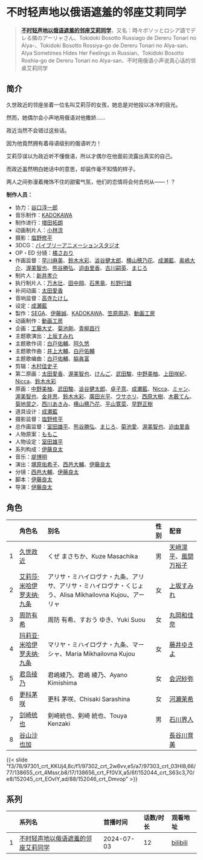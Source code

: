 # 不时轻声地以俄语遮羞的邻座艾莉同学


> <u>**[不时轻声地以俄语遮羞的邻座艾莉同学](https://bgm.tv/subject/424883)**</u>，又名：時々ボソッとロシア語でデレる隣のアーリャさん、Tokidoki Bosotto Russiago de Dereru Tonari no Alya-、Tokidoki Bosotto Rossiya-go de Dereru Tonari no Alya-san、Alya Sometimes Hides Her Feelings in Russian、Tokidoki Bosotto Roshia-go de Dereru Tonari no Alya-san、不时用俄语小声说真心话的邻桌艾莉同学

## 简介

久世政近的邻座坐着一位名叫艾莉莎的女孩，她总是对他投以冰冷的目光。

然而，她偶尔会小声地用俄语对他撒娇……

政近当然不会错过这些话。

因为他竟然拥有着母语级别的俄语听力！



艾莉莎误以为政近听不懂俄语，所以才偶尔在他面前流露出真实的自己。

而政近虽然明白她话中的意思，却装作毫不知情的样子。



两人之间弥漫着掩饰不住的甜蜜气氛，他们的恋情将会何去何从——！？



**制作人员：**
- 协力：[谷口淳一郎](https://bgm.tv/person/3063)
- 音乐制作：[KADOKAWA](https://bgm.tv/person/19306)
- 制作进行：[増田拓朗](https://bgm.tv/person/36388)
- 动画制片人：[小林涼](https://bgm.tv/person/38757)
- 摄影：[塩野修平](https://bgm.tv/person/66746)
- 3DCG：[バイブリーアニメーションスタジオ](https://bgm.tv/person/30234)
- OP・ED 分镜：[橘さおり](https://bgm.tv/person/27324)
- 作画监督：[早川麻美](https://bgm.tv/person/32931)、[鈴木水彩](https://bgm.tv/person/43418)、[澁谷健太郎](https://bgm.tv/person/57352)、[横山穂乃花](https://bgm.tv/person/37240)、[成瀬藍](https://bgm.tv/person/56374)、[奥嶋大介](https://bgm.tv/person/64890)、[渥美智也](https://bgm.tv/person/42697)、[熊谷勝弘](https://bgm.tv/person/12790)、[迫由里香](https://bgm.tv/person/34071)、[古川嗣英](https://bgm.tv/person/58307)、[まじろ](https://bgm.tv/person/12523)
- 制片人：[新井孝介](https://bgm.tv/person/49912)
- 执行制片人：[万木壮](https://bgm.tv/person/14101)、[田中翔](https://bgm.tv/person/33715)、[石黒竜](https://bgm.tv/person/42744)、[杉野行雄](https://bgm.tv/person/65746)
- 补间动画：[太田愛香](https://bgm.tv/person/67993)
- 音响监督：[高寺たけし](https://bgm.tv/person/2511)
- 设定：[成瀬藍](https://bgm.tv/person/56374)
- 製作：[SEGA](https://bgm.tv/person/1541)、[伊藤誠](https://bgm.tv/person/8868)、[KADOKAWA](https://bgm.tv/person/19306)、[笠原周造](https://bgm.tv/person/52555)、[動画工房](https://bgm.tv/person/6305)
- 动画制作：[動画工房](https://bgm.tv/person/6305)
- 企画：[工藤大丈](https://bgm.tv/person/18957)、[菊池剛](https://bgm.tv/person/34847)、[青柳昌行](https://bgm.tv/person/40959)
- 主题歌演出：[上坂すみれ](https://bgm.tv/person/7307)
- 主题歌作词：[白戸佑輔](https://bgm.tv/person/10097)、[阿久悠](https://bgm.tv/person/29236)
- 主题歌作曲：[井上大輔](https://bgm.tv/person/15422)、[白戸佑輔](https://bgm.tv/person/10097)
- 主题歌编曲：[白戸佑輔](https://bgm.tv/person/10097)、[脇眞富](https://bgm.tv/person/32113)
- 剪辑：[木村佳史子](https://bgm.tv/person/11716)
- 第二原画：[太田愛香](https://bgm.tv/person/67993)、[渥美智也](https://bgm.tv/person/42697)、[けんご](https://bgm.tv/person/60366)、[武田駿](https://bgm.tv/person/50761)、[中野美柚](https://bgm.tv/person/63058)、[上田咲紀](https://bgm.tv/person/59558)、[Nicca](https://bgm.tv/person/60361)、[鈴木水彩](https://bgm.tv/person/43418)
- 原画：[中野美柚](https://bgm.tv/person/63058)、[武田駿](https://bgm.tv/person/50761)、[澁谷健太郎](https://bgm.tv/person/57352)、[卓子意](https://bgm.tv/person/53073)、[成瀬藍](https://bgm.tv/person/56374)、[Nicca](https://bgm.tv/person/60361)、[ミャン](https://bgm.tv/person/57964)、[渥美智也](https://bgm.tv/person/42697)、[金井思](https://bgm.tv/person/64577)、[鈴木水彩](https://bgm.tv/person/43418)、[廣田光平](https://bgm.tv/person/58950)、[ウサホリ](https://bgm.tv/person/60360)、[西原大樹](https://bgm.tv/person/42910)、[木薮てん](https://bgm.tv/person/58730)、[菊地奨之](https://bgm.tv/person/56036)、[西川あきみ](https://bgm.tv/person/59552)、[横山穂乃花](https://bgm.tv/person/37240)、[平山寛菜](https://bgm.tv/person/35699)、[早野正樹](https://bgm.tv/person/42701)
- 道具设计：[成瀬藍](https://bgm.tv/person/56374)
- 摄影监督：[塩野修平](https://bgm.tv/person/66746)
- 总作画监督：[室田雄平](https://bgm.tv/person/11574)、[熊谷勝弘](https://bgm.tv/person/12790)、[まじろ](https://bgm.tv/person/12523)、[菊池愛](https://bgm.tv/person/12044)、[渥美智也](https://bgm.tv/person/42697)、[迫由里香](https://bgm.tv/person/34071)
- 人物原案：[ももこ](https://bgm.tv/person/30102)
- 人物设定：[室田雄平](https://bgm.tv/person/11574)
- 系列构成：[伊藤良太](https://bgm.tv/person/12792)
- 音乐：[堤博明](https://bgm.tv/person/12179)
- 演出：[塚原佑希子](https://bgm.tv/person/67637)、[西邑大輔](https://bgm.tv/person/43385)、[伊藤良太](https://bgm.tv/person/12792)
- 分镜：[西邑大輔](https://bgm.tv/person/43385)、[伊藤良太](https://bgm.tv/person/12792)
- 脚本：[伊藤良太](https://bgm.tv/person/12792)
- 导演：[伊藤良太](https://bgm.tv/person/12792)

## 角色

|     |   角色名   |   别名  | 性别 |  配音  |
|:--- |:------  |:----      |:---  |:--   |
| 1 | [久世政近](https://bgm.tv/character/97301) | くぜ まさちか、Kuze Masachika | 男 | [天﨑滉平](https://bgm.tv/person/7605)、[風間万裕子](https://bgm.tv/person/36081) |
| 2 | [艾莉莎·米哈伊罗夫纳·九条](https://bgm.tv/character/97302) | アリサ・ミハイロヴナ・九条、アリサ、アリサ・ミハイロヴナ・くじょう、Alisa Mikhailovna Kujou、アーリャ | 女 | [上坂すみれ](https://bgm.tv/person/7307) |
| 3 | [周防有希](https://bgm.tv/character/97303) | 周防 有希、すおう ゆき、Yuki Suou | 女 | [丸岡和佳奈](https://bgm.tv/person/32091) |
| 4 | [玛莉亚·米哈伊罗夫纳·九条](https://bgm.tv/character/138655) | マリヤ・ミハイロヴナ・九条、マーシャ、Maria Mikhailovna Kujou | 女 | [藤井ゆきよ](https://bgm.tv/person/10640) |
| 5 | [君岛绫乃](https://bgm.tv/character/138656) | 君嶋綾乃、君嶋 綾乃、Ayano Kimishima | 女 | [会沢紗弥](https://bgm.tv/person/30881) |
| 6 | [更科茅咲](https://bgm.tv/character/152044) | 更科 茅咲、Chisaki Sarashina | 女 | [河瀬茉希](https://bgm.tv/person/30531) |
| 7 | [剑崎统也](https://bgm.tv/character/152045) | 剣崎統也、剣崎 統也、Touya Kenzaki | 男 | [石川界人](https://bgm.tv/person/9953) |
| 8 | [谷山沙也加](https://bgm.tv/character/152046) |  |  | [長谷川育美](https://bgm.tv/person/30858) |

{{< slide "f3/78/97301_crt_KKUj4,8c/f1/97302_crt_2w6vv,e5/a7/97303_crt_03HI8,66/77/138655_crt_4Mssr,b8/17/138656_crt_Ff0VX,a5/6f/152044_crt_S63c3,70/e8/152045_crt_EOvIY,ad/88/152046_crt_Dmvop" >}}

## 系列

|     | 系列名                                                | 首播时间       | 话数/时长 | 观看地址                                                      |
| :-- | :------------------------------------------------- | :--------- | :---- | :-------------------------------------------------------- |
| 1   | [不时轻声地以俄语遮羞的邻座艾莉同学](https://bgm.tv/subject/424883) | 2024-07-03 | 12    | [bilibili](https://www.bilibili.com/bangumi/play/ss48011) |

<!--

## 配乐

{{< media ""
""
"music">}}

## MAD

{{< media auto="mad/alya_sometimes_hides_her_feelings_in_russian" >}}

-->




